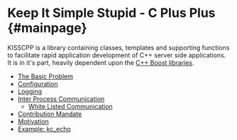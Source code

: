 Keep It Simple Stupid - C Plus Plus {#mainpage}
===================================

KISSCPP is a library containing classes, templates and supporting functions to
facilitate rapid application development of C++ server side applications. It is
in it's part, heavily dependent upon the [C++ Boost libraries](http://boost.org).  

- [The Basic Problem](md_the_basic_problem.html)
- [Configuration](md_configuration.html)
- [Logging](md_logging.html)
- [Inter Process Communication](md_inter_process_communication.html)
  + [White Listed Communication](md_white_listed_communications.html)
- [Contribution Mandate](md_mandate.html)
- [Motivation](md_motivation.html)
- [Example: kc_echo](md_example_echo.html)

